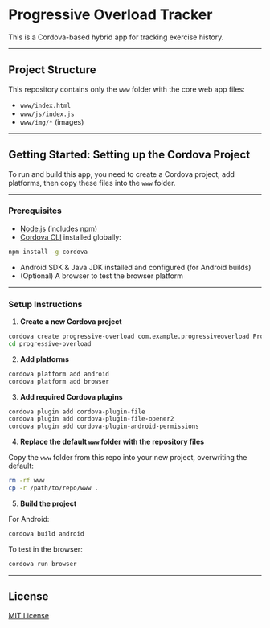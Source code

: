 
# Progressive Overload Tracker

This is a Cordova-based hybrid app for tracking exercise history.

---

## Project Structure

This repository contains only the `www` folder with the core web app files:

- `www/index.html`
- `www/js/index.js`
- `www/img/*` (images)

---

## Getting Started: Setting up the Cordova Project

To run and build this app, you need to create a Cordova project, add platforms, then copy these files into the `www` folder.

---

### Prerequisites

- [Node.js](https://nodejs.org/) (includes npm)
- [Cordova CLI](https://cordova.apache.org/) installed globally:

```bash
npm install -g cordova
```

- Android SDK & Java JDK installed and configured (for Android builds)
- (Optional) A browser to test the browser platform

---

### Setup Instructions

1. **Create a new Cordova project**

```bash
cordova create progressive-overload com.example.progressiveoverload ProgressiveOverloadTracker
cd progressive-overload
```

2. **Add platforms**

```bash
cordova platform add android
cordova platform add browser
```

3. **Add required Cordova plugins**

```bash
cordova plugin add cordova-plugin-file
cordova plugin add cordova-plugin-file-opener2
cordova plugin add cordova-plugin-android-permissions
```

4. **Replace the default `www` folder with the repository files**

Copy the `www` folder from this repo into your new project, overwriting the default:

```bash
rm -rf www
cp -r /path/to/repo/www .
```

5. **Build the project**

For Android:

```bash
cordova build android
```

To test in the browser:

```bash
cordova run browser
```

---

## License

[MIT License](LICENSE)
